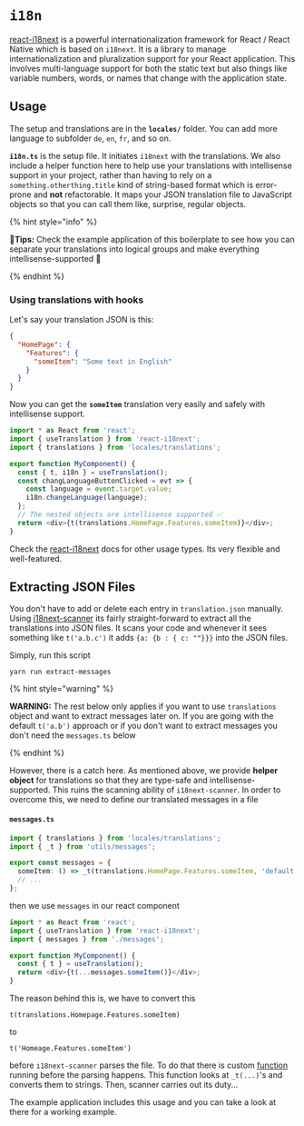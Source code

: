 # `i18n`

[react-i18next](https://react.i18next.com/) is a powerful internationalization framework for React / React Native which is based on `i18next`. It is a library to manage internationalization and pluralization support for your React application. This involves multi-language support for both the static text but also things like variable numbers, words, or names that change with the application state.

## Usage

The setup and translations are in the **`locales/`** folder. You can add more language to subfolder `de`, `en`, `fr`, and so on.

**`i18n.ts`** is the setup file. It initiates `i18next` with the translations. We also include a helper function here to help use your translations with intellisense support in your project, rather than having to rely on a `something.otherthing.title` kind of string-based format which is error-prone and **not** refactorable. It maps your JSON translation file to JavaScript objects so that you can call them like, surprise, regular objects.

{% hint style="info" %}

🧙**Tips:** Check the example application of this boilerplate to see how you can separate your translations into logical groups and make everything intellisense-supported 💪

{% endhint %}

### Using translations with hooks

Let's say your translation JSON is this:

```json
{
  "HomePage": {
    "Features": {
      "someItem": "Some text in English"
    }
  }
}
```

Now you can get the **`someItem`** translation very easily and safely with intellisense support.

```ts
import * as React from 'react';
import { useTranslation } from 'react-i18next';
import { translations } from 'locales/translations';

export function MyComponent() {
  const { t, i18n } = useTranslation();
  const changLanguageButtonClicked = evt => {
    const language = event.target.value;
    i18n.changeLanguage(language);
  };
  // The nested objects are intellisense supported ✅
  return <div>{t(translations.HomePage.Features.someItem)}</div>;
}
```

Check the [react-i18next](https://react.i18next.com/) docs for other usage types. Its very flexible and well-featured.

## Extracting JSON Files

You don't have to add or delete each entry in `translation.json` manually. Using [i18next-scanner](https://github.com/i18next/i18next-scanner) its fairly straight-forward to extract all the translations into JSON files. It scans your code and whenever it sees something like `t('a.b.c')` it adds `{a: {b : { c: ""}}}` into the JSON files.

Simply, run this script

```shell
yarn run extract-messages
```

{% hint style="warning" %}

**WARNING:** The rest below only applies if you want to use `translations` object and want to extract messages later on. If you are going with the default `t('a.b')` approach or if you don't want to extract messages you don't need the `messages.ts` below

{% endhint %}

However, there is a catch here. As mentioned above, we provide **helper object** for translations so that they are type-safe and intellisense-supported. This ruins the scanning ability of `i18next-scanner`. In order to overcome this, we need to define our translated messages in a file

#### `messages.ts`

```ts
import { translations } from 'locales/translations';
import { _t } from 'utils/messages';

export const messages = {
  someItem: () => _t(translations.HomePage.Features.someItem, 'default value'),
  // ...
};
```

then we use `messages` in our react component

```ts
import * as React from 'react';
import { useTranslation } from 'react-i18next';
import { messages } from './messages';

export function MyComponent() {
  const { t } = useTranslation();
  return <div>{t(...messages.someItem()}</div>;
}
```

The reason behind this is, we have to convert this

`t(translations.Homepage.Features.someItem)`

to

`t('Homeage.Features.someItem')`

before `i18next-scanner` parses the file. To do that there is custom [function](../../internals/extractMessages/stringfyTranslations.js) running before the parsing happens. This function looks at `_t(...)`'s and converts them to strings. Then, scanner carries out its duty...

The example application includes this usage and you can take a look at there for a working example.
